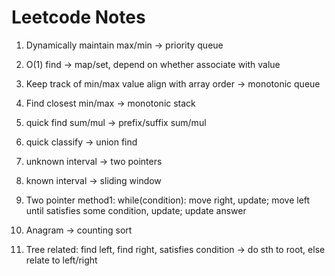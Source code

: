 # Leetcode Notes

1. Dynamically maintain max/min -> priority queue
   
1. O(1) find -> map/set, depend on whether associate with value

2. Keep track of min/max value align with array order -> monotonic queue
   
3. Find closest min/max -> monotonic stack

4. quick find sum/mul -> prefix/suffix sum/mul

5. quick classify -> union find

6. unknown interval -> two pointers

7. known interval -> sliding window

8. Two pointer method1: while(condition): move right, update; move left until satisfies some condition, update; update answer

9.  Anagram -> counting sort

10. Tree related: find left, find right, satisfies condition -> do sth to root, else relate to left/right